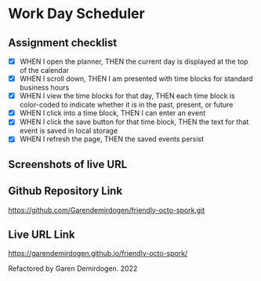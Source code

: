 # Work Day Scheduler

## Assignment checklist
- [x] WHEN I open the planner, THEN the current day is displayed at the top of the calendar
- [x] WHEN I scroll down, THEN I am presented with time blocks for standard business hours
- [x] WHEN I view the time blocks for that day, THEN each time block is color-coded to indicate whether it is in the past, present, or future
- [x] WHEN I click into a time block, THEN I can enter an event
- [x] WHEN I click the save button for that time block, THEN the text for that event is saved in local storage
- [x] WHEN I refresh the page, THEN the saved events persist

## Screenshots of live URL

## Github Repository Link
https://github.com/Garendemirdogen/friendly-octo-spork.git

## Live URL Link
https://garendemirdogen.github.io/friendly-octo-spork/

Refactored by Garen Demirdogen. 2022